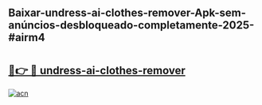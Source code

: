 ## Baixar-undress-ai-clothes-remover-Apk-sem-anúncios-desbloqueado-completamente-2025-#airm4

# <h2><a href="https://ainizakaria.my?title=undress-ai-clothes-remover&ref=22M">🔗👉 🔴 undress-ai-clothes-remover</a></h2>

[![acn](https://github.com/user-attachments/assets/0f9c940e-d8b0-45ae-aac7-cd30a18b3e1c)](https://ainizakaria.my?title=undress-ai-clothes-remover&ref=22M)

